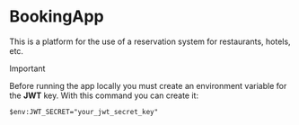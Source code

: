 # BookingApp

This is a platform for the use of a reservation system for restaurants, hotels, etc.

> [!IMPORTANT]
> Before running the app locally you must create an environment variable for the **JWT** key. With this command you can create it: 
> ```
> $env:JWT_SECRET="your_jwt_secret_key" 
> ```
